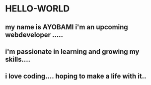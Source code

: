 # HELLO-WORLD

## my name is AYOBAMI i'm an upcoming webdeveloper .....
## i'm passionate in learning and growing my skills....
## i love coding.... hoping to make a life with it..
